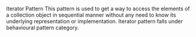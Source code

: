 Iterator Pattern
This pattern is used to get a way to access the elements of a collection object in sequential manner 
without any need to know its underlying representation or implementation.
Iterator pattern falls under behavioural pattern category.

